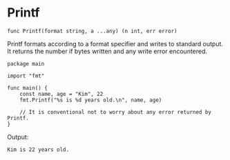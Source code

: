 # Printf

```
func Printf(format string, a ...any) (n int, err error)
```

Printf formats according to a format specifier and writes to standard output. It
returns the number if bytes written and any write error encountered.

```
package main

import "fmt"

func main() {
    const name, age = "Kim", 22
    fmt.Printf("%s is %d years old.\n", name, age)
    
    // It is conventional not to worry about any error returned by Printf.
}
```

Output:

```
Kim is 22 years old.
```

